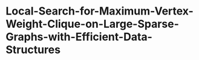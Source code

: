 # Local-Search-for-Maximum-Vertex-Weight-Clique-on-Large-Sparse-Graphs-with-Efficient-Data-Structures